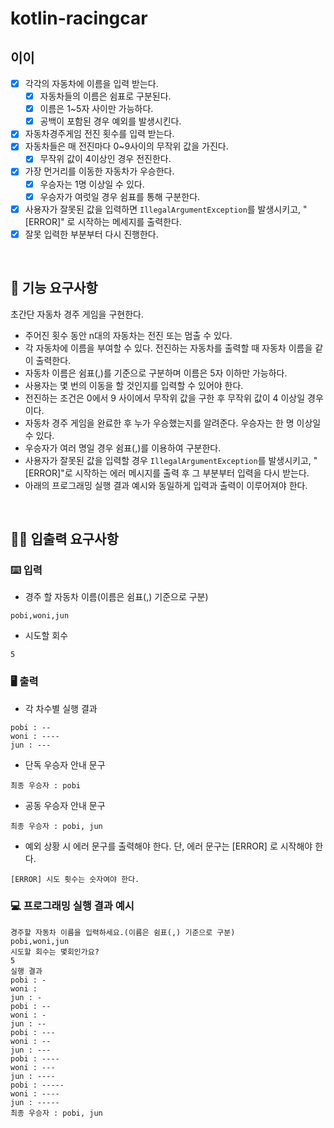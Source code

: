 # kotlin-racingcar

## 이이

- [x] 각각의 자동차에 이름을 입력 받는다.
  - [x] 자동차들의 이름은 쉼표로 구분된다.
  - [x] 이름은 1~5자 사이만 가능하다.
  - [x] 공백이 포함된 경우 예외를 발생시킨다.
- [x] 자동차경주게임 전진 횟수를 입력 받는다.
- [x] 자동차들은 매 전진마다 0~9사이의 무작위 값을 가진다.
  - [x] 무작위 값이 4이상인 경우 전진한다.
- [x] 가장 먼거리를 이동한 자동차가 우승한다.
  - [x] 우승자는 1명 이상일 수 있다.
  - [x] 우승자가 여럿일 경우 쉼표를 통해 구분한다.
- [x] 사용자가 잘못된 값을 입력하면 `IllegalArgumentException`를 발생시키고, "[ERROR]" 로 시작하는 메세지를 출력한다.
- [x] 잘못 입력한 부분부터 다시 진행한다.

<br>

## 🚀 기능 요구사항

초간단 자동차 경주 게임을 구현한다.

- 주어진 횟수 동안 n대의 자동차는 전진 또는 멈출 수 있다.
- 각 자동차에 이름을 부여할 수 있다. 전진하는 자동차를 출력할 때 자동차 이름을 같이 출력한다.
- 자동차 이름은 쉼표(,)를 기준으로 구분하며 이름은 5자 이하만 가능하다.
- 사용자는 몇 번의 이동을 할 것인지를 입력할 수 있어야 한다.
- 전진하는 조건은 0에서 9 사이에서 무작위 값을 구한 후 무작위 값이 4 이상일 경우이다.
- 자동차 경주 게임을 완료한 후 누가 우승했는지를 알려준다. 우승자는 한 명 이상일 수 있다.
- 우승자가 여러 명일 경우 쉼표(,)를 이용하여 구분한다.
- 사용자가 잘못된 값을 입력할 경우 `IllegalArgumentException`를 발생시키고, "[ERROR]"로 시작하는 에러 메시지를 출력 후 그 부분부터 입력을 다시 받는다.
- 아래의 프로그래밍 실행 결과 예시와 동일하게 입력과 출력이 이루어져야 한다.

<br>

## ✍🏻 입출력 요구사항

### ⌨️ 입력

- 경주 할 자동차 이름(이름은 쉼표(,) 기준으로 구분)

```
pobi,woni,jun
```

- 시도할 회수

```
5
```

### 🖥 출력

- 각 차수별 실행 결과

```
pobi : --
woni : ----
jun : ---
```

- 단독 우승자 안내 문구

```
최종 우승자 : pobi
```

- 공동 우승자 안내 문구

```
최종 우승자 : pobi, jun
```

- 예외 상황 시 에러 문구를 출력해야 한다. 단, 에러 문구는 [ERROR] 로 시작해야 한다.

```
[ERROR] 시도 횟수는 숫자여야 한다.
```

### 💻 프로그래밍 실행 결과 예시

```
경주할 자동차 이름을 입력하세요.(이름은 쉼표(,) 기준으로 구분)
pobi,woni,jun
시도할 회수는 몇회인가요?
5
실행 결과
pobi : -
woni : 
jun : -
pobi : --
woni : -
jun : --
pobi : ---
woni : --
jun : ---
pobi : ----
woni : ---
jun : ----
pobi : -----
woni : ----
jun : -----
최종 우승자 : pobi, jun
```
